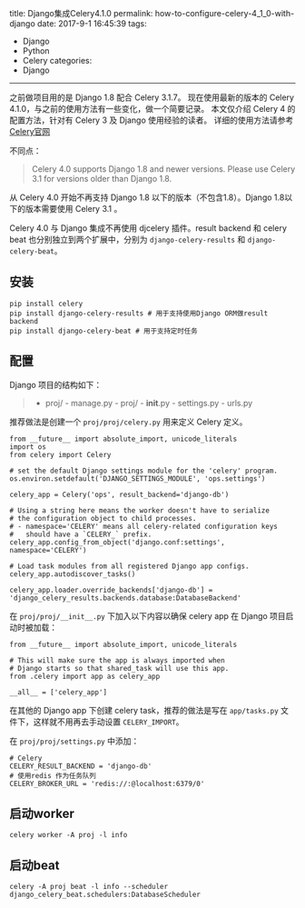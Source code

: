 title: Django集成Celery4.1.0
permalink: how-to-configure-celery-4_1_0-with-django
date: 2017-9-1 16:45:39
tags:
- Django
- Python
- Celery
categories:
- Django
---

之前做项目用的是 Django 1.8 配合 Celery 3.1.7。
现在使用最新的版本的 Celery 4.1.0，与之前的使用方法有一些变化，做一个简要记录。
本文仅介绍 Celery 4 的配置方法，针对有 Celery 3 及 Django 使用经验的读者。
详细的使用方法请参考 [Celery官网](http://docs.celeryproject.org/en/latest/index.html)
<!--more-->

不同点：

> Celery 4.0 supports Django 1.8 and newer versions. Please use Celery 3.1 for versions older than Django 1.8.

从 Celery 4.0 开始不再支持 Django 1.8 以下的版本（不包含1.8）。Django 1.8以下的版本需要使用 Celery 3.1 。

Celery 4.0 与 Django 集成不再使用 djcelery 插件。result backend 和 celery beat 也分别独立到两个扩展中，分别为 `django-celery-results` 和 `django-celery-beat`。


## 安装
```
pip install celery
pip install django-celery-results # 用于支持使用Django ORM做result backend
pip install django-celery-beat # 用于支持定时任务
```

## 配置

Django 项目的结构如下：
> - proj/
    - manage.py
    - proj/
        - __init__.py
        - settings.py
        - urls.py 

推荐做法是创建一个 `proj/proj/celery.py` 用来定义 Celery 定义。
```
from __future__ import absolute_import, unicode_literals
import os
from celery import Celery

# set the default Django settings module for the 'celery' program.
os.environ.setdefault('DJANGO_SETTINGS_MODULE', 'ops.settings')

celery_app = Celery('ops', result_backend='django-db')

# Using a string here means the worker doesn't have to serialize
# the configuration object to child processes.
# - namespace='CELERY' means all celery-related configuration keys
#   should have a `CELERY_` prefix.
celery_app.config_from_object('django.conf:settings', namespace='CELERY')

# Load task modules from all registered Django app configs.
celery_app.autodiscover_tasks()

celery_app.loader.override_backends['django-db'] = 'django_celery_results.backends.database:DatabaseBackend'
```

在 `proj/proj/__init__.py` 下加入以下内容以确保 celery app 在 Django 项目启动时被加载：
```
from __future__ import absolute_import, unicode_literals

# This will make sure the app is always imported when
# Django starts so that shared_task will use this app.
from .celery import app as celery_app

__all__ = ['celery_app']
```

在其他的 Django app 下创建 celery task，推荐的做法是写在 `app/tasks.py` 文件下，这样就不用再去手动设置 `CELERY_IMPORT`。

在 `proj/proj/settings.py` 中添加：
```
# Celery
CELERY_RESULT_BACKEND = 'django-db'
# 使用redis 作为任务队列
CELERY_BROKER_URL = 'redis://:@localhost:6379/0'
```

## 启动worker
```
celery worker -A proj -l info
```

## 启动beat
```
celery -A proj beat -l info --scheduler django_celery_beat.schedulers:DatabaseScheduler
```
